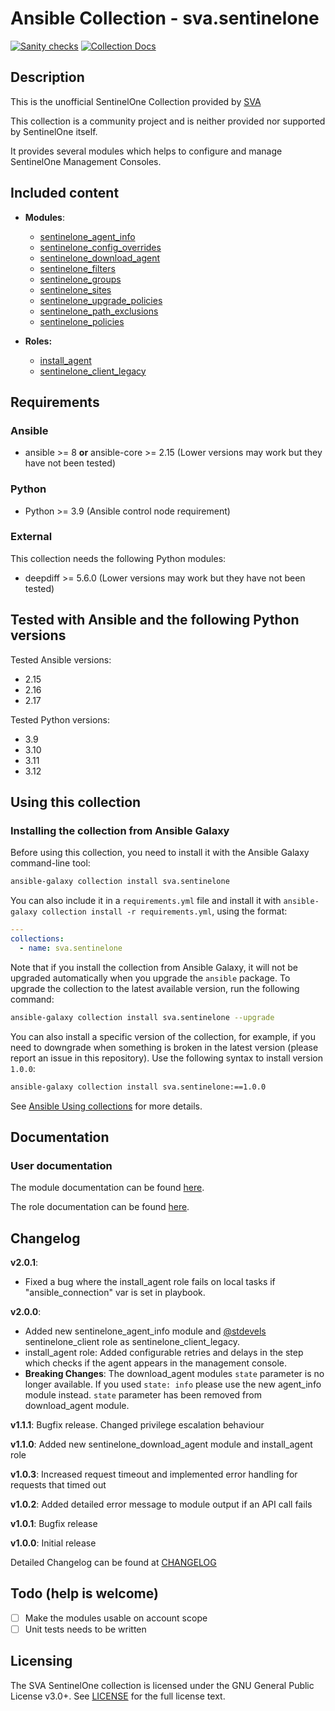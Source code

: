 # Ansible Collection - sva.sentinelone
[![Sanity checks](https://github.com/svalabs/sva.sentinelone/actions/workflows/ansible-test.yml/badge.svg?branch=main)](https://github.com/svalabs/sva.sentinelone/actions/workflows/ansible-test.yml) [![Collection Docs](https://github.com/svalabs/sva.sentinelone/actions/workflows/build-docs-and-push-to-ghpages.yml/badge.svg?branch=main)](https://github.com/svalabs/sva.sentinelone/actions/workflows/build-docs-and-push-to-ghpages.yml)

## Description
This is the unofficial SentinelOne Collection provided by [SVA](https://www.sva.de)

This collection is a community project and is neither provided nor supported by SentinelOne itself.

It provides several modules which helps to configure and manage SentinelOne Management Consoles.

## Included content

- **Modules**:
  - [sentinelone_agent_info](https://svalabs.github.io/sva.sentinelone/branch/main/collections/sva/sentinelone/sentinelone_agent_info_module.html)
  - [sentinelone_config_overrides](https://svalabs.github.io/sva.sentinelone/branch/main/collections/sva/sentinelone/sentinelone_config_overrides_module.html)
  - [sentinelone_download_agent](https://svalabs.github.io/sva.sentinelone/branch/main/collections/sva/sentinelone/sentinelone_download_agent_module.html)
  - [sentinelone_filters](https://svalabs.github.io/sva.sentinelone/branch/main/collections/sva/sentinelone/sentinelone_filters_module.html)
  - [sentinelone_groups](https://svalabs.github.io/sva.sentinelone/branch/main/collections/sva/sentinelone/sentinelone_groups_module.html)
  - [sentinelone_sites](https://svalabs.github.io/sva.sentinelone/branch/main/collections/sva/sentinelone/sentinelone_sites_module.html)
  - [sentinelone_upgrade_policies](https://svalabs.github.io/sva.sentinelone/branch/main/collections/sva/sentinelone/sentinelone_upgrade_policies_module.html)
  - [sentinelone_path_exclusions](https://svalabs.github.io/sva.sentinelone/branch/main/collections/sva/sentinelone/sentinelone_path_exclusions_module.html)
  - [sentinelone_policies](https://svalabs.github.io/sva.sentinelone/branch/main/collections/sva/sentinelone/sentinelone_policies_module.html)

- **Roles:**
  - [install_agent](roles/install_agent/README.md)
  - [sentinelone_client_legacy](roles/sentinelone_client_legacy/README.md)

## Requirements
### Ansible
- ansible >= 8 **or** ansible-core >= 2.15 (Lower versions may work but they have not been tested)

### Python
- Python >= 3.9 (Ansible control node requirement)

### External
This collection needs the following Python modules:
- deepdiff >= 5.6.0 (Lower versions may work but they have not been tested)

## Tested with Ansible and the following Python versions

Tested Ansible versions:
- 2.15
- 2.16
- 2.17

Tested Python versions:
- 3.9
- 3.10
- 3.11
- 3.12

## Using this collection
### Installing the collection from Ansible Galaxy
Before using this collection, you need to install it with the Ansible Galaxy command-line tool:
```bash
ansible-galaxy collection install sva.sentinelone
```

You can also include it in a `requirements.yml` file and install it with `ansible-galaxy collection install -r requirements.yml`, using the format:
```yaml
---
collections:
  - name: sva.sentinelone
```

Note that if you install the collection from Ansible Galaxy, it will not be upgraded automatically when you upgrade the `ansible` package. To upgrade the collection to the latest available version, run the following command:
```bash
ansible-galaxy collection install sva.sentinelone --upgrade
```

You can also install a specific version of the collection, for example, if you need to downgrade when something is broken in the latest version (please report an issue in this repository). Use the following syntax to install version `1.0.0`:

```bash
ansible-galaxy collection install sva.sentinelone:==1.0.0
```

See [Ansible Using collections](https://docs.ansible.com/ansible/devel/user_guide/collections_using.html) for more details.

## Documentation
### User documentation
The module documentation can be found [here](https://svalabs.github.io/sva.sentinelone/branch/main/collections/index_module.html).

The role documentation can be found [here](https://svalabs.github.io/sva.sentinelone/branch/main/collections/index_role.html).

## Changelog
**v2.0.1**:
- Fixed a bug where the install_agent role fails on local tasks if "ansible_connection" var is set in playbook.

**v2.0.0**:
- Added new sentinelone_agent_info module and [@stdevels](https://github.com/stdevel/ansible-sentinelone_client) sentinelone_client role as sentinelone_client_legacy.
- install_agent role: Added configurable retries and delays in the step which checks if the agent appears in the management console.
- **Breaking Changes**: The download_agent modules `state` parameter is no longer available. If you used `state: info` please use the new agent_info module instead. `state` parameter has been removed from download_agent module.

**v1.1.1**: Bugfix release. Changed privilege escalation behaviour

**v1.1.0**: Added new sentinelone_download_agent module and install_agent role

**v1.0.3**: Increased request timeout and implemented error handling for requests that timed out

**v1.0.2**: Added detailed error message to module output if an API call fails

**v1.0.1**: Bugfix release

**v1.0.0**: Initial release

Detailed Changelog can be found at [CHANGELOG](CHANGELOG.rst)

## Todo (help is welcome)
- [ ] Make the modules usable on account scope
- [ ] Unit tests needs to be written

## Licensing
The SVA SentinelOne collection is licensed under the GNU General Public License v3.0+. See [LICENSE](LICENSE) for the full license text.
